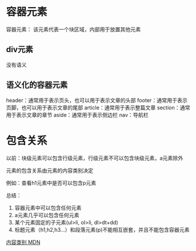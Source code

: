 # 容器元素

容器元素： 该元素代表一个块区域，内部用于放置其他元素

## div元素
  没有语义

## 语义化的容器元素

header：通常用于表示页头，也可以用于表示文章的头部
footer：通常用于表示页脚，也可以用于表示文章的尾部
article：通常用于表示整篇文章
section：通常用于表示文章的章节
aside：通常用于表示侧边栏
nav：导航栏



# 包含关系



以前：块级元素可以包含行级元素，行级元素不可以包含块级元素，a元素除外

元素的包含关系由元素的内容类别决定

例如：查看h1元素中是否可以包含p元素

总结：

1. 容器元素中可以包含任何元素
2. a元素几乎可以包含任何元素
3. 某个元素固定的子元素(ul>li, ol>li, dl>dt+dd)
4. 标题元素（h1,h2,h3...）和段落元素(p)不能相互嵌套，并且不能包含容器元素

[内容类别 MDN](https://developer.mozilla.org/zh-CN/docs/Web/Guide/HTML/Content_categories)

